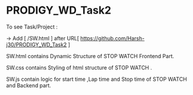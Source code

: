 # PRODIGY_WD_Task2
To see Task/Project : 

-> Add [ /SW.html ] after URL[ https://github.com/Harsh-j30/PRODIGY_WD_Task2 ]

SW.html contains Dynamic Structure of STOP WATCH Frontend Part.

SW.css contains Styling of html structure of STOP WATCH .

SW.js contain logic for start time ,Lap time and Stop time of STOP WATCH and Backend part.
